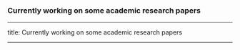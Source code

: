 ### Currently working on some academic research papers

---

title: Currently working on some academic research papers

---
